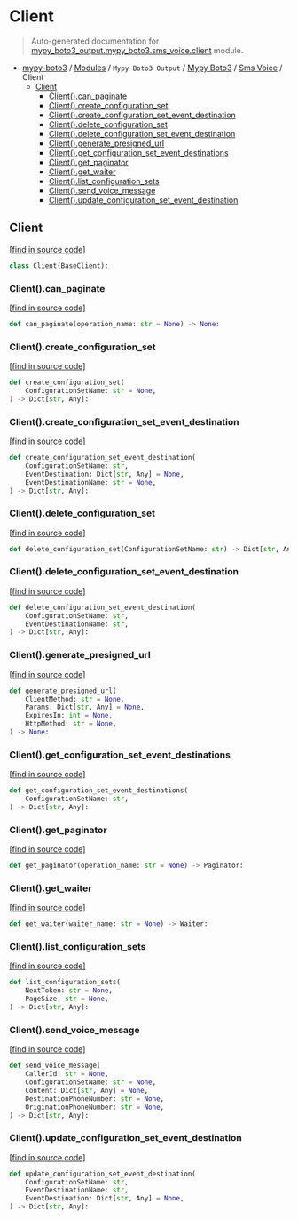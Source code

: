 # Client

> Auto-generated documentation for [mypy_boto3_output.mypy_boto3.sms_voice.client](https://github.com/vemel/mypy_boto3/blob/master/mypy_boto3_output/mypy_boto3/sms_voice/client.py) module.

- [mypy-boto3](../../../README.md#mypy_boto3) / [Modules](../../../MODULES.md#mypy-boto3-modules) / `Mypy Boto3 Output` / [Mypy Boto3](../index.md#mypy-boto3) / [Sms Voice](index.md#sms-voice) / Client
    - [Client](#client)
        - [Client().can_paginate](#clientcan_paginate)
        - [Client().create_configuration_set](#clientcreate_configuration_set)
        - [Client().create_configuration_set_event_destination](#clientcreate_configuration_set_event_destination)
        - [Client().delete_configuration_set](#clientdelete_configuration_set)
        - [Client().delete_configuration_set_event_destination](#clientdelete_configuration_set_event_destination)
        - [Client().generate_presigned_url](#clientgenerate_presigned_url)
        - [Client().get_configuration_set_event_destinations](#clientget_configuration_set_event_destinations)
        - [Client().get_paginator](#clientget_paginator)
        - [Client().get_waiter](#clientget_waiter)
        - [Client().list_configuration_sets](#clientlist_configuration_sets)
        - [Client().send_voice_message](#clientsend_voice_message)
        - [Client().update_configuration_set_event_destination](#clientupdate_configuration_set_event_destination)

## Client

[[find in source code]](https://github.com/vemel/mypy_boto3/blob/master/mypy_boto3_output/mypy_boto3/sms_voice/client.py#L11)

```python
class Client(BaseClient):
```

### Client().can_paginate

[[find in source code]](https://github.com/vemel/mypy_boto3/blob/master/mypy_boto3_output/mypy_boto3/sms_voice/client.py#L14)

```python
def can_paginate(operation_name: str = None) -> None:
```

### Client().create_configuration_set

[[find in source code]](https://github.com/vemel/mypy_boto3/blob/master/mypy_boto3_output/mypy_boto3/sms_voice/client.py#L18)

```python
def create_configuration_set(
    ConfigurationSetName: str = None,
) -> Dict[str, Any]:
```

### Client().create_configuration_set_event_destination

[[find in source code]](https://github.com/vemel/mypy_boto3/blob/master/mypy_boto3_output/mypy_boto3/sms_voice/client.py#L24)

```python
def create_configuration_set_event_destination(
    ConfigurationSetName: str,
    EventDestination: Dict[str, Any] = None,
    EventDestinationName: str = None,
) -> Dict[str, Any]:
```

### Client().delete_configuration_set

[[find in source code]](https://github.com/vemel/mypy_boto3/blob/master/mypy_boto3_output/mypy_boto3/sms_voice/client.py#L33)

```python
def delete_configuration_set(ConfigurationSetName: str) -> Dict[str, Any]:
```

### Client().delete_configuration_set_event_destination

[[find in source code]](https://github.com/vemel/mypy_boto3/blob/master/mypy_boto3_output/mypy_boto3/sms_voice/client.py#L37)

```python
def delete_configuration_set_event_destination(
    ConfigurationSetName: str,
    EventDestinationName: str,
) -> Dict[str, Any]:
```

### Client().generate_presigned_url

[[find in source code]](https://github.com/vemel/mypy_boto3/blob/master/mypy_boto3_output/mypy_boto3/sms_voice/client.py#L43)

```python
def generate_presigned_url(
    ClientMethod: str = None,
    Params: Dict[str, Any] = None,
    ExpiresIn: int = None,
    HttpMethod: str = None,
) -> None:
```

### Client().get_configuration_set_event_destinations

[[find in source code]](https://github.com/vemel/mypy_boto3/blob/master/mypy_boto3_output/mypy_boto3/sms_voice/client.py#L53)

```python
def get_configuration_set_event_destinations(
    ConfigurationSetName: str,
) -> Dict[str, Any]:
```

### Client().get_paginator

[[find in source code]](https://github.com/vemel/mypy_boto3/blob/master/mypy_boto3_output/mypy_boto3/sms_voice/client.py#L59)

```python
def get_paginator(operation_name: str = None) -> Paginator:
```

### Client().get_waiter

[[find in source code]](https://github.com/vemel/mypy_boto3/blob/master/mypy_boto3_output/mypy_boto3/sms_voice/client.py#L63)

```python
def get_waiter(waiter_name: str = None) -> Waiter:
```

### Client().list_configuration_sets

[[find in source code]](https://github.com/vemel/mypy_boto3/blob/master/mypy_boto3_output/mypy_boto3/sms_voice/client.py#L67)

```python
def list_configuration_sets(
    NextToken: str = None,
    PageSize: str = None,
) -> Dict[str, Any]:
```

### Client().send_voice_message

[[find in source code]](https://github.com/vemel/mypy_boto3/blob/master/mypy_boto3_output/mypy_boto3/sms_voice/client.py#L73)

```python
def send_voice_message(
    CallerId: str = None,
    ConfigurationSetName: str = None,
    Content: Dict[str, Any] = None,
    DestinationPhoneNumber: str = None,
    OriginationPhoneNumber: str = None,
) -> Dict[str, Any]:
```

### Client().update_configuration_set_event_destination

[[find in source code]](https://github.com/vemel/mypy_boto3/blob/master/mypy_boto3_output/mypy_boto3/sms_voice/client.py#L84)

```python
def update_configuration_set_event_destination(
    ConfigurationSetName: str,
    EventDestinationName: str,
    EventDestination: Dict[str, Any] = None,
) -> Dict[str, Any]:
```
